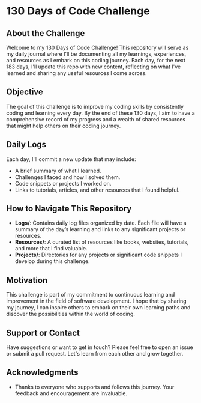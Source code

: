 # 130 Days of Code Challenge

## About the Challenge
Welcome to my 130 Days of Code Challenge! This repository will serve as my daily journal where I'll be documenting all my learnings, experiences, and resources as I embark on this coding journey. Each day, for the next 183 days, I'll update this repo with new content, reflecting on what I've learned and sharing any useful resources I come across.

## Objective
The goal of this challenge is to improve my coding skills by consistently coding and learning every day. By the end of these 130 days, I aim to have a comprehensive record of my progress and a wealth of shared resources that might help others on their coding journey.

## Daily Logs
Each day, I'll commit a new update that may include:
- A brief summary of what I learned.
- Challenges I faced and how I solved them.
- Code snippets or projects I worked on.
- Links to tutorials, articles, and other resources that I found helpful.

## How to Navigate This Repository
- **Logs/**: Contains daily log files organized by date. Each file will have a summary of the day’s learning and links to any significant projects or resources.
- **Resources/**: A curated list of resources like books, websites, tutorials, and more that I find valuable.
- **Projects/**: Directories for any projects or significant code snippets I develop during this challenge.

## Motivation
This challenge is part of my commitment to continuous learning and improvement in the field of software development. I hope that by sharing my journey, I can inspire others to embark on their own learning paths and discover the possibilities within the world of coding.

## Support or Contact
Have suggestions or want to get in touch? Please feel free to open an issue or submit a pull request. Let's learn from each other and grow together.

## Acknowledgments
- Thanks to everyone who supports and follows this journey. Your feedback and encouragement are invaluable.
